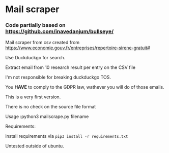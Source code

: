 # Mail scraper
### Code partially based on https://github.com/inavedanjum/bullseye/

Mail scraper from csv created from https://www.economie.gouv.fr/entreprises/repertoire-sirene-gratuit#

Use Duckduckgo for search.

Extract email from 10 research result per entry on the CSV file

I'm not responsible for breaking duckduckgo TOS.

You __HAVE__ to comply to the GDPR law, wathever you will do of those emails.

This is a very first version.

There is no check on the source file format

Usage :python3 mailscrape.py filename

Requirements: 

install requirements via `pip3 install -r requirements.txt`


Untested outside of ubuntu.

